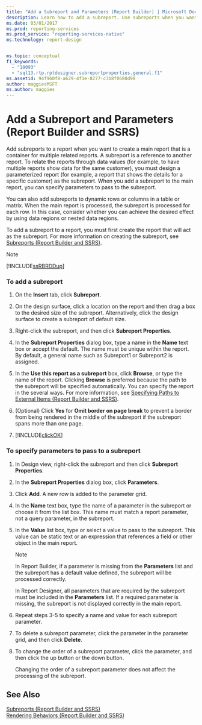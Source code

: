 ```yaml
---
title: "Add a Subreport and Parameters (Report Builder) | Microsoft Docs"
description: Learn how to add a subreport. Use subreports when you want to create a main report as a container for multiple related reports in Report Builder.
ms.date: 03/01/2017
ms.prod: reporting-services
ms.prod_service: "reporting-services-native"
ms.technology: report-design


ms.topic: conceptual
f1_keywords: 
  - "10093"
  - "sql13.rtp.rptdesigner.subreportproperties.general.f1"
ms.assetid: 94f960f8-a629-4f1e-8277-c3b8f0680d98
author: maggiesMSFT
ms.author: maggies
---
```

# Add a Subreport and Parameters (Report Builder and SSRS)
  Add subreports to a report when you want to create a main report that is a container for multiple related reports. A subreport is a reference to another report. To relate the reports through data values (for example, to have multiple reports show data for the same customer), you must design a parameterized report (for example, a report that shows the details for a specific customer) as the subreport. When you add a subreport to the main report, you can specify parameters to pass to the subreport.  
  
 You can also add subreports to dynamic rows or columns in a table or matrix. When the main report is processed, the subreport is processed for each row. In this case, consider whether you can achieve the desired effect by using data regions or nested data regions.  
  
 To add a subreport to a report, you must first create the report that will act as the subreport. For more information on creating the subreport, see [Subreports &#40;Report Builder and SSRS&#41;](../../reporting-services/report-design/subreports-report-builder-and-ssrs.md).  
  
> [!NOTE]  
>  [!INCLUDE[ssRBRDDup](../../includes/ssrbrddup-md.md)]  
  
### To add a subreport  
  
1.  On the **Insert** tab, click **Subreport**.  
  
2.  On the design surface, click a location on the report and then drag a box to the desired size of the subreport. Alternatively, click the design surface to create a subreport of default size.  
  
3.  Right-click the subreport, and then click **Subreport Properties**.  
  
4.  In the **Subreport Properties** dialog box, type a name in the **Name** text box or accept the default. The name must be unique within the report. By default, a general name such as Subreport1 or Subreport2 is assigned.  
  
5.  In the **Use this report as a subreport** box, click **Browse**, or type the name of the report. Clicking **Browse** is preferred because the path to the subreport will be specified automatically. You can specify the report in the several ways. For more information, see [Specifying Paths to External Items &#40;Report Builder and SSRS&#41;](../../reporting-services/report-design/specifying-paths-to-external-items-report-builder-and-ssrs.md).  
  
6.  (Optional) Click **Yes** for **Omit border on page break** to prevent a border from being rendered in the middle of the subreport if the subreport spans more than one page.  
  
7.  [!INCLUDE[clickOK](../../includes/clickok-md.md)]  
  
### To specify parameters to pass to a subreport  
  
1.  In Design view, right-click the subreport and then click **Subreport Properties**.  
  
2.  In the **Subreport Properties** dialog box, click **Parameters**.  
  
3.  Click **Add**. A new row is added to the parameter grid.  
  
4.  In the **Name** text box, type the name of a parameter in the subreport or choose it from the list box. This name must match a report parameter, not a query parameter, in the subreport.  
  
5.  In the **Value** list box, type or select a value to pass to the subreport. This value can be static text or an expression that references a field or other object in the main report.  
  
    > [!NOTE]  
    >  In Report Builder, if a parameter is missing from the **Parameters** list and the subreport has a default value defined, the subreport will be processed correctly.  
    >   
    >  In Report Designer, all parameters that are required by the subreport must be included in the **Parameters** list. If a required parameter is missing, the subreport is not displayed correctly in the main report.  
  
6.  Repeat steps 3-5 to specify a name and value for each subreport parameter.  
  
7.  To delete a subreport parameter, click the parameter in the parameter grid, and then click **Delete**.  
  
8.  To change the order of a subreport parameter, click the parameter, and then click the up button or the down button.  
  
     Changing the order of a subreport parameter does not affect the processing of the subreport.  
  
## See Also  
 [Subreports &#40;Report Builder and SSRS&#41;](../../reporting-services/report-design/subreports-report-builder-and-ssrs.md)   
 [Rendering Behaviors &#40;Report Builder  and SSRS&#41;](../../reporting-services/report-design/rendering-behaviors-report-builder-and-ssrs.md)  
  
  
